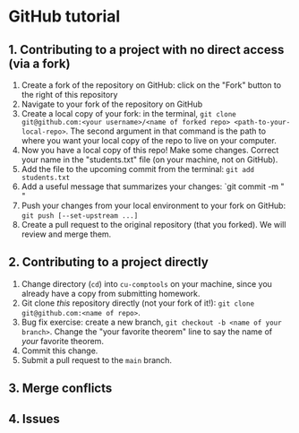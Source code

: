 # GitHub tutorial

## 1. Contributing to a project with no direct access (via a fork)

1. Create a fork of the repository on GitHub: click on the "Fork" button to the right of this repository
2. Navigate to your fork of the repository on GitHub
3. Create a local copy of your fork: in the terminal, `git clone git@github.com:<your username>/<name of forked repo> <path-to-your-local-repo>`. The second argument in that command is the path to where you want your local copy of the repo to live on your computer.
4. Now you have a local copy of this repo! Make some changes. Correct your name in the "students.txt" file (on your machine, not on GitHub).
5. Add the file to the upcoming commit from the terminal: `git add students.txt`
6. Add a useful message that summarizes your changes: `git commit -m "<summary>"
7. Push your changes from your local environment to your fork on GitHub: `git push [--set-upstream ...]`
8. Create a pull request to the original repository (that you forked). We will review and merge them.

## 2. Contributing to a project directly 

1. Change directory (`cd`) into `cu-comptools` on your machine, since you already have a copy from submitting homework.
2. Git clone _this_ repository directly (not your fork of it!): `git clone git@github.com:<name of repo>`. 
3. Bug fix exercise: create a new branch, `git checkout -b <name of your branch>`. Change the "your favorite theorem" line to say the name of _your_ favorite theorem.
4. Commit this change.
5. Submit a pull request to the `main` branch.

## 3. Merge conflicts

## 4. Issues
